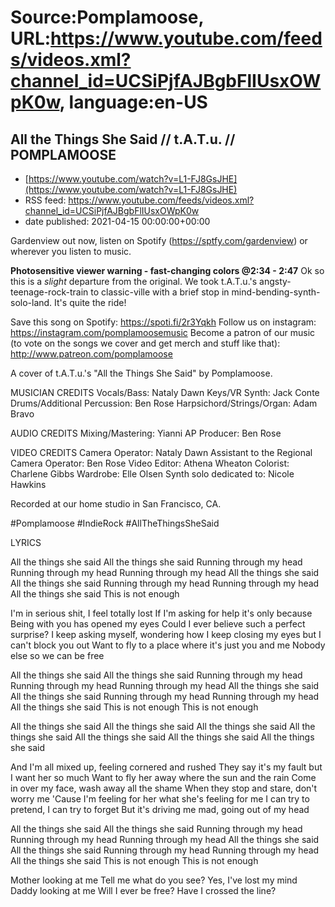 # Source:Pomplamoose, URL:https://www.youtube.com/feeds/videos.xml?channel_id=UCSiPjfAJBgbFlIUsxOWpK0w, language:en-US

## All the Things She Said // t.A.T.u. // POMPLAMOOSE
 - [https://www.youtube.com/watch?v=L1-FJ8GsJHE](https://www.youtube.com/watch?v=L1-FJ8GsJHE)
 - RSS feed: https://www.youtube.com/feeds/videos.xml?channel_id=UCSiPjfAJBgbFlIUsxOWpK0w
 - date published: 2021-04-15 00:00:00+00:00

Gardenview out now, listen on Spotify (https://sptfy.com/gardenview) or wherever you listen to music.

 **Photosensitive viewer warning - fast-changing colors @2:34 - 2:47** Ok so this is a *slight* departure from the original. We took t.A.T.u.'s angsty-teenage-rock-train to classic-ville with a brief stop in mind-bending-synth-solo-land. It's quite the ride!

Save this song on Spotify: https://spoti.fi/2r3Yqkh
Follow us on instagram: https://instagram.com/pomplamoosemusic
Become a patron of our music (to vote on the songs we cover and get merch and stuff like that): http://www.patreon.com/pomplamoose

A cover of t.A.T.u.'s "All the Things She Said" by Pomplamoose.

MUSICIAN CREDITS
Vocals/Bass: Nataly Dawn
Keys/VR Synth: Jack Conte
Drums/Additional Percussion: Ben Rose
Harpsichord/Strings/Organ: Adam Bravo

AUDIO CREDITS
Mixing/Mastering: Yianni AP
Producer: Ben Rose

VIDEO CREDITS
Camera Operator: Nataly Dawn
Assistant to the Regional Camera Operator: Ben Rose
Video Editor: Athena Wheaton
Colorist: Charlene Gibbs
Wardrobe: Elle Olsen
Synth solo dedicated to: Nicole Hawkins

Recorded at our home studio in San Francisco, CA.

#Pomplamoose #IndieRock #AllTheThingsSheSaid

LYRICS

All the things she said
All the things she said
Running through my head
Running through my head
Running through my head
All the things she said
All the things she said
Running through my head
Running through my head
All the things she said
This is not enough

I'm in serious shit, I feel totally lost
If I'm asking for help it's only because
Being with you has opened my eyes
Could I ever believe such a perfect surprise?
I keep asking myself, wondering how
I keep closing my eyes but I can't block you out
Want to fly to a place where it's just you and me
Nobody else so we can be free

All the things she said
All the things she said
Running through my head
Running through my head
Running through my head
All the things she said
All the things she said
Running through my head
Running through my head
All the things she said
This is not enough
This is not enough

All the things she said
All the things she said
All the things she said
All the things she said
All the things she said
All the things she said
All the things she said

And I'm all mixed up, feeling cornered and rushed
They say it's my fault but I want her so much
Want to fly her away where the sun and the rain
Come in over my face, wash away all the shame
When they stop and stare, don't worry me
'Cause I'm feeling for her what she's feeling for me
I can try to pretend, I can try to forget
But it's driving me mad, going out of my head

All the things she said
All the things she said
Running through my head
Running through my head
Running through my head
All the things she said
All the things she said
Running through my head
Running through my head
All the things she said
This is not enough
This is not enough

Mother looking at me
Tell me what do you see?
Yes, I've lost my mind
Daddy looking at me
Will I ever be free?
Have I crossed the line?

